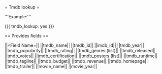 = Tmdb lookup =

'''Example:'''

{{{
tmdb_lookup: yes
}}}

== Provides fields ==

||=Field Name=||
||tmdb_name||
||tmdb_id||
||imdb_id||
||tmdb_year||
||tmdb_popularity||
||tmdb_rating||
||tmdb_genres (list)||
||tmdb_released||
||tmdb_votes||
||tmdb_certification||
||tmdb_posters (list)||
||tmdb_runtime||
||tmdb_tagline||
||tmdb_budget||
||tmdb_revenue||
||tmdb_homepage||
||tmdb_trailer||
||movie_name||
||movie_year||